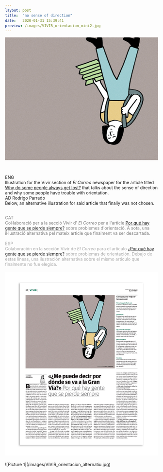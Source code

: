 ```yaml
---
layout: post
title:  "no sense of direction"
date:   2020-01-31 15:39:41
preview: /images/VIVIR_orientacion_mini2.jpg
---
```



![Picture 1](/images/VIVIR_orientacion_1.jpg)
<br><br>

<div class="row">

  <div class="column">

  ENG<br>
  Illustration for the Vivir section of <i> El Correo </i> newspaper for the article titled <a href="https://www.elcorreo.com/vivir/salud/gente-siempre-pierde-20220703145351-ntrc.html">Why do some people always get lost?</a> that talks about the sense of direction and why some people have trouble with orientation.<br>
  AD Rodrigo Parrado<br>
  Below, an alternative illustration for said article that finally was not chosen.
  <br><br>



  <font color="#808080">
  CAT<br>
  Col·laboració per a la secció Vivir d'<i> El Correo </i> per a l'article <a href="https://www.elcorreo.com/vivir/salud/gente-siempre-pierde-20220703145351-ntrc.html">Por qué hay gente que se pierde siempre?</a> sobre problemes d'orientació.
  A sota, una il·lustració alternativa pel mateix article que finalment va ser descartada.</font><br><br>



  <font color="#A9A9A9">
  ESP<br>
   Colaboración en la sección Vivir de<i> El Correo </i> para el articulo <a href="https://www.elcorreo.com/vivir/salud/gente-siempre-pierde-20220703145351-ntrc.html">¿Por qué hay gente que se pierde siempre?</a> sobre problemas de orientación.
   Debajo de estas líneas, una ilustración alternativa sobre el mismo articulo que finalmente no fue elegida. </font><br><br>

  </div>



<div class="column">

 <img src="/images/VIVIR_orientacion_publicado.jpg" alt="drawing">
   </div>
     </div>

<br>
![Picture 1](/images/VIVIR_orientacion_alternatiu.jpg)
